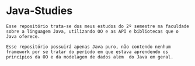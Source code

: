 # Java-Studies

	Esse repositório trata-se dos meus estudos do 2º semestre na faculdade sobre a linguagem Java, utilizando OO e as API e bibliotecas que o Java oferece.

	Esse repositório possuirá apenas Java puro, não contendo nenhum framework por se tratar do período em que estava aprendendo os princípios da OO e da modelagem de dados além  do Java em geral.
